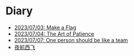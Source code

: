 # Diary

- [2023/07/03: Make a Flag](flag.md)
- [2023/07/04: The Art of Patience](the_art_of_patience.md)
- [2023/07/07: One person should be like a team](one_person_like_a_team.md)
- [夜航西飞](west_with_the_night.md)
